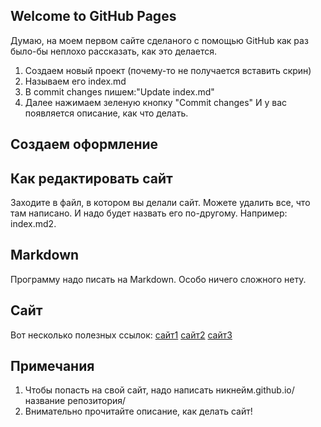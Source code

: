 ## Welcome to GitHub Pages
Думаю, на моем первом сайте сделаного с помощью GitHub как раз было-бы неплохо рассказать, как это делается.
1. Создаем новый проект
(почему-то не получается вставить скрин)
2. Называем его index.md
3. В commit changes пишем:"Update index.md"
4. Далее нажимаем зеленую кнопку "Commit changes"
И у вас появляется описание, как что делать.
## Создаем оформление
## Как редактировать сайт
Заходите в файл, в котором вы делали сайт. Можете удалить все, что там написано. И надо будет назвать его по-другому. Например: index.md2.
## Markdown
Программу надо писать на Markdown. Особо ничего сложного нету.
## Сайт
Вот несколько полезных ссылок:
[сайт1](https://tpverstak.ru/website-on-github/)
[сайт2](https://medium.com/nuances-of-programming/%D0%BA%D0%B0%D0%BA-%D1%81%D0%BE%D0%B7%D0%B4%D0%B0%D1%82%D1%8C-%D0%B1%D0%B5%D1%81%D0%BF%D0%BB%D0%B0%D1%82%D0%BD%D1%8B%D0%B9-%D1%81%D0%B0%D0%B9%D1%82-%D0%BD%D0%B0-github-pages-e0f3c258ee22)
[сайт3](https://vc.ru/dev/133908-cozdanie-sayta-na-github)
## Примечания
1. Чтобы попасть на свой сайт, надо написать никнейм.github.io/название репозитория/
2. Внимательно прочитайте описание, как делать сайт!
